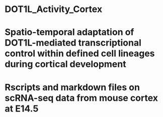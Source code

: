 # DOT1L_Activity_Cortex
# Spatio-temporal adaptation of DOT1L-mediated transcriptional control within defined cell lineages during cortical development
# Rscripts and markdown files on scRNA-seq data from mouse cortex at E14.5
